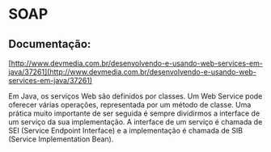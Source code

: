 # SOAP

## Documentação:
[http://www.devmedia.com.br/desenvolvendo-e-usando-web-services-em-java/37261](http://www.devmedia.com.br/desenvolvendo-e-usando-web-services-em-java/37261)

Em Java, os serviços Web são definidos por classes. Um Web Service pode oferecer várias operações, representada por um método de classe. Uma prática muito importante de ser seguida é sempre dividirmos a interface de um serviço da sua implementação. A interface de um serviço é chamada de SEI (Service Endpoint Interface) e a implementação é chamada de SIB (Service Implementation Bean).

